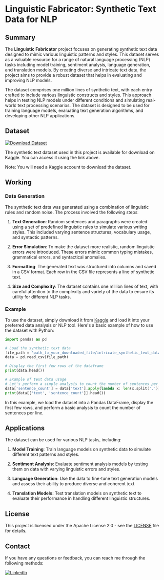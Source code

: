 # Linguistic Fabricator: Synthetic Text Data for NLP

## Summary

The **Linguistic Fabricator** project focuses on generating synthetic text data designed to mimic various linguistic patterns and styles. This dataset serves as a valuable resource for a range of natural language processing (NLP) tasks including model training, sentiment analysis, language generation, and translation models. By creating diverse and intricate text data, the project aims to provide a robust dataset that helps in evaluating and improving NLP models.

The dataset comprises one million lines of synthetic text, with each entry crafted to include various linguistic constructs and styles. This approach helps in testing NLP models under different conditions and simulating real-world text processing scenarios. The dataset is designed to be used for training language models, evaluating text generation algorithms, and developing other NLP applications.

## Dataset

[![Download Dataset](https://img.shields.io/badge/Download%20Dataset-Kaggle-blue)](https://www.kaggle.com/datasets/yajkotak/linguistic-fabricator-synthetic-text-data-for-nlp/data)

The synthetic text dataset used in this project is available for download on Kaggle. You can access it using the link above.

Note: You will need a Kaggle account to download the dataset.

## Working

### Data Generation

The synthetic text data was generated using a combination of linguistic rules and random noise. The process involved the following steps:

1. **Text Generation**: Random sentences and paragraphs were created using a set of predefined linguistic rules to simulate various writing styles. This included varying sentence structures, vocabulary usage, and syntactic patterns.
   
2. **Error Simulation**: To make the dataset more realistic, random linguistic errors were introduced. These errors mimic common typing mistakes, grammatical errors, and syntactical anomalies.

3. **Formatting**: The generated text was structured into columns and saved in a CSV format. Each row in the CSV file represents a line of synthetic text.

4. **Size and Complexity**: The dataset contains one million lines of text, with careful attention to the complexity and variety of the data to ensure its utility for different NLP tasks.

### Example

To use the dataset, simply download it from [Kaggle](https://www.kaggle.com/datasets/yajkotak/linguistic-fabricator-synthetic-text-data-for-nlp/data) and load it into your preferred data analysis or NLP tool. Here's a basic example of how to use the dataset with Python:

```python
import pandas as pd

# Load the synthetic text data
file_path = 'path_to_your_downloaded_file/intricate_synthetic_text_data.csv'
data = pd.read_csv(file_path)

# Display the first few rows of the dataframe
print(data.head())

# Example of text data usage
# Let's perform a simple analysis to count the number of sentences per line
data['sentence_count'] = data['text'].apply(lambda x: len(x.split('.')))
print(data[['text', 'sentence_count']].head())
```
In this example, we load the dataset into a Pandas DataFrame, display the first few rows, and perform a basic analysis to count the number of sentences per line.

## Applications
The dataset can be used for various NLP tasks, including:

1. **Model Training**: Train language models on synthetic data to simulate different text patterns and styles.

2. **Sentiment Analysis**: Evaluate sentiment analysis models by testing them on data with varying linguistic errors and styles.

3. **Language Generation:** Use the data to fine-tune text generation models and assess their ability to produce diverse and coherent text.

4. **Translation Models:** Test translation models on synthetic text to evaluate their performance in handling different linguistic structures.

## License

This project is licensed under the Apache License 2.0 - see the [LICENSE](LICENSE) file for details.

## Contact

If you have any questions or feedback, you can reach me through the following methods:

  <a href="https://www.linkedin.com/in/yajkotak" target="_blank">
    <img src="https://img.shields.io/badge/LinkedIn-Yaj_Kotak-blue?style=for-the-badge&logo=linkedin" alt="LinkedIn">
  </a>
